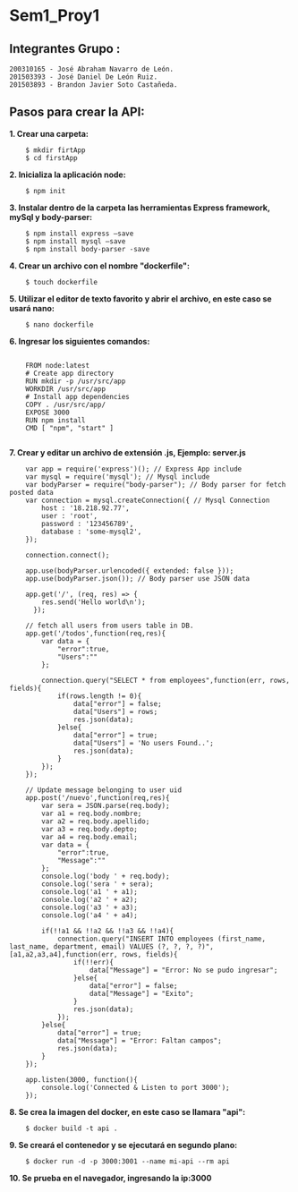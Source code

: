 # Sem1_Proy1
## Integrantes Grupo :
```
200310165 - José Abraham Navarro de León.
201503393 - José Daniel De León Ruiz.
201503893 - Brandon Javier Soto Castañeda.
```

## Pasos para crear la API:

**1. Crear una carpeta:**
```
	$ mkdir firtApp
	$ cd firstApp
```

**2. Inicializa la aplicación node:**
```
	$ npm init	
```

**3. Instalar dentro de la carpeta las herramientas Express framework, mySql y body-parser:**
```
	$ npm install express –save 
	$ npm install mysql –save 
	$ npm install body-parser -save
```

**4. Crear un archivo con el nombre "dockerfile":**
```
	$ touch dockerfile
```

**5. Utilizar el editor de texto favorito y abrir el archivo, en este caso se usará nano:**
```
	$ nano dockerfile
```

**6. Ingresar los siguientes comandos:**
```
	
	FROM node:latest
	# Create app directory
	RUN mkdir -p /usr/src/app
	WORKDIR /usr/src/app
	# Install app dependencies
	COPY . /usr/src/app/
	EXPOSE 3000
	RUN npm install
	CMD [ "npm", "start" ]
	
```
**7. Crear y editar un archivo de extensión .js, Ejemplo: server.js**
```	
	var app = require('express')(); // Express App include
	var mysql = require('mysql'); // Mysql include
	var bodyParser = require("body-parser"); // Body parser for fetch posted data
	var connection = mysql.createConnection({ // Mysql Connection
	    host : '18.218.92.77',
	    user : 'root',
	    password : '123456789',
	    database : 'some-mysql2',
	});

	connection.connect();

	app.use(bodyParser.urlencoded({ extended: false }));
	app.use(bodyParser.json()); // Body parser use JSON data

	app.get('/', (req, res) => {
	    res.send('Hello world\n');
	  });

	// fetch all users from users table in DB.
	app.get('/todos',function(req,res){
	    var data = {
	        "error":true,
	        "Users":""
	    };
	    
	    connection.query("SELECT * from employees",function(err, rows, fields){
	        if(rows.length != 0){
	            data["error"] = false;
	            data["Users"] = rows;
	            res.json(data);
	        }else{
	            data["error"] = true;
	            data["Users"] = 'No users Found..';
	            res.json(data);
	        }
	    });
	});

	// Update message belonging to user uid
	app.post('/nuevo',function(req,res){
	    var sera = JSON.parse(req.body);
	    var a1 = req.body.nombre;
	    var a2 = req.body.apellido;
	    var a3 = req.body.depto;
	    var a4 = req.body.email;
	    var data = {
	        "error":true,
	        "Message":""
	    };
	    console.log('body ' + req.body);
	    console.log('sera ' + sera);
	    console.log('a1 ' + a1);
	    console.log('a2 ' + a2);
	    console.log('a3 ' + a3);
	    console.log('a4 ' + a4);
	    
	    if(!!a1 && !!a2 && !!a3 && !!a4){
	        connection.query("INSERT INTO employees (first_name, last_name, department, email) VALUES (?, ?, ?, ?)",[a1,a2,a3,a4],function(err, rows, fields){
	            if(!!err){
	                data["Message"] = "Error: No se pudo ingresar";
	            }else{
	                data["error"] = false;
	                data["Message"] = "Exito";
	            }
	            res.json(data);
	        });
	    }else{
	        data["error"] = true;
	        data["Message"] = "Error: Faltan campos";
	        res.json(data);
	    }
	});

	app.listen(3000, function(){
	    console.log('Connected & Listen to port 3000');
	});
```

**8. Se crea la imagen del docker, en este caso se llamara "api":**
```
	$ docker build -t api .
```

**9. Se creará el contenedor y se ejecutará en segundo plano:**
```
	$ docker run -d -p 3000:3001 --name mi-api --rm api 
```

**10. Se prueba en el navegador, ingresando la ip:3000**

